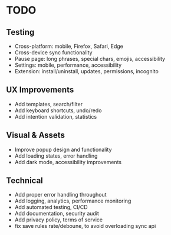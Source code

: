 # TODO

## Testing

- Cross-platform: mobile, Firefox, Safari, Edge
- Cross-device sync functionality
- Pause page: long phrases, special chars, emojis, accessibility
- Settings: mobile, performance, accessibility
- Extension: install/uninstall, updates, permissions, incognito

## UX Improvements

- Add templates, search/filter
- Add keyboard shortcuts, undo/redo
- Add intention validation, statistics

## Visual & Assets

- Improve popup design and functionality
- Add loading states, error handling
- Add dark mode, accessibility improvements

## Technical

- Add proper error handling throughout
- Add logging, analytics, performance monitoring
- Add automated testing, CI/CD
- Add documentation, security audit
- Add privacy policy, terms of service
- fix save rules rate/deboune, to avoid overloading sync api
